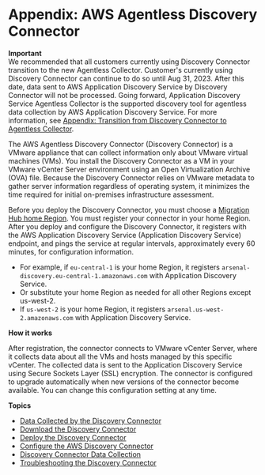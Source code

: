 # Appendix: AWS Agentless Discovery Connector<a name="discovery-connector"></a>

**Important**  
We recommended that all customers currently using Discovery Connector transition to the new Agentless Collector\. Customer's currently using Discovery Connector can continue to do so until Aug 31, 2023\. After this date, data sent to AWS Application Discovery Service by Discovery Connector will not be processed\. Going forward, Application Discovery Service Agentless Collector is the supported discovery tool for agentless data collection by AWS Application Discovery Service\. For more information, see [Appendix: Transition from Discovery Connector to Agentless Collector](discovery-collector-transition.md)\.

The AWS Agentless Discovery Connector \(Discovery Connector\) is a VMware appliance that can collect information only about VMware virtual machines \(VMs\)\. You install the Discovery Connector as a VM in your VMware vCenter Server environment using an Open Virtualization Archive \(OVA\) file\. Because the Discovery Connector relies on VMware metadata to gather server information regardless of operating system, it minimizes the time required for initial on\-premises infrastructure assessment\.

Before you deploy the Discovery Connector, you must choose a [Migration Hub home Region](https://docs.aws.amazon.com/migrationhub/latest/ug/home-region.html)\. You must register your connector in your home Region\. After you deploy and configure the Discovery Connector, it registers with the AWS Application Discovery Service \(Application Discovery Service\) endpoint, and pings the service at regular intervals, approximately every 60 minutes, for configuration information\.
+ For example, if `eu-central-1` is your home Region, it registers `arsenal-discovery.eu-central-1.amazonaws.com` with Application Discovery Service\.
+ Or substitute your home Region as needed for all other Regions except us\-west\-2\.
+ If `us-west-2` is your home Region, it registers `arsenal.us-west-2.amazonaws.com` with Application Discovery Service\. 

**How it works**

After registration, the connector connects to VMware vCenter Server, where it collects data about all the VMs and hosts managed by this specific vCenter\. The collected data is sent to the Application Discovery Service using Secure Sockets Layer \(SSL\) encryption\. The connector is configured to upgrade automatically when new versions of the connector become available\. You can change this configuration setting at any time\. 

**Topics**
+ [Data Collected by the Discovery Connector](agentless-data-collected.md)
+ [Download the Discovery Connector](setting-up-agentless.md)
+ [Deploy the Discovery Connector](deploy-connector-appliance.md)
+ [Configure the AWS Discovery Connector](configure-connector.md)
+ [Discovery Connector Data Collection](start-connector-data-collection.md)
+ [Troubleshooting the Discovery Connector](agentless-troubleshooting.md)